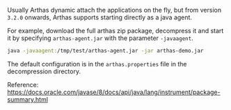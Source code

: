 

Usually Arthas dynamic attach the applications on the fly, but from version `3.2.0` onwards, Arthas supports starting directly as a java agent.

For example, download the full arthas zip package, decompress it and start it by specifying `arthas-agent.jar` with the parameter `-javaagent`.

```bash
java -javaagent:/tmp/test/arthas-agent.jar -jar arthas-demo.jar
```

The default configuration is in the `arthas.properties` file in the decompression directory.

Reference: https://docs.oracle.com/javase/8/docs/api/java/lang/instrument/package-summary.html